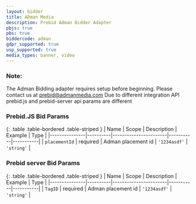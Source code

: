 ```yaml
---
layout: bidder
title: ADman Media
description: Prebid Adman Bidder Adapter
pbjs: true
pbs: true
biddercode: adman
gdpr_supported: true
usp_supported: true
media_types: banner, video
---
```


### Note:

The Adman Bidding adapter requires setup before beginning. Please contact us at prebid@admanmedia.com
Due to different integration API prebid.js and prebid-server api params are different

### Prebid.JS Bid Params

{: .table .table-bordered .table-striped }
| Name          | Scope    | Description           | Example   | Type      |
|---------------|----------|-----------------------|-----------|-----------|
| `placementId`      | required | Adman placement id         | `'1234asdf'`    | `'string'` |


### Prebid server Bid Params

{: .table .table-bordered .table-striped }
| Name          | Scope    | Description           | Example   | Type      |
|---------------|----------|-----------------------|-----------|-----------|
| `TagID`      | required | Adman placement id         | `'1234asdf'`    | `'string'` |
